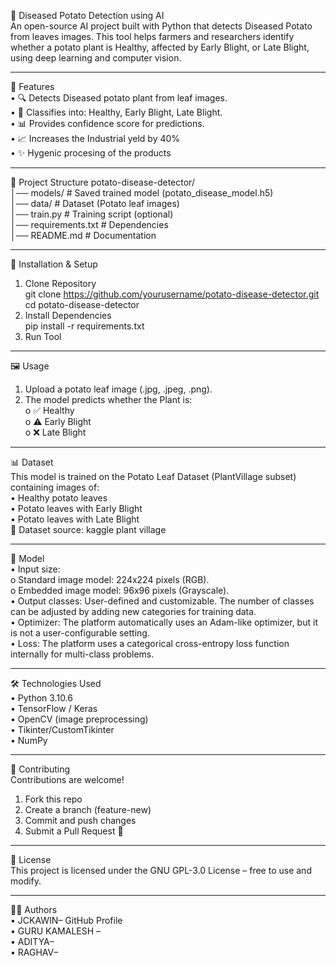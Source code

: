 🥔 Diseased Potato Detection using AI<br>
An open-source AI project built with Python that detects Diseased Potato from leaves  images. This tool helps farmers and researchers identify whether a potato plant is Healthy, affected by Early Blight, or Late Blight, using deep learning and computer vision.
________________________________________
📌 Features<br>
•	🔍 Detects Diseased potato plant from leaf images.<br>
•	🎯 Classifies into: Healthy, Early Blight, Late Blight.<br>
•	📊 Provides confidence score for predictions.<br>
•	📈 Increases the Industrial yeld by 40%<br>
•	✨ Hygenic procesing of the products<br>
________________________________________
📂 Project Structure
potato-disease-detector/<br>
│── models/                 # Saved trained model (potato_disease_model.h5)<br>
│── data/                   # Dataset (Potato leaf images)<br>
│── train.py                # Training script (optional)<br>
│── requirements.txt        # Dependencies<br>
│── README.md               # Documentation<br>
________________________________________
🚀 Installation & Setup<br>
1. Clone Repository<br>
git clone https://github.com/yourusername/potato-disease-detector.git<br>
cd potato-disease-detector<br>
2. Install Dependencies<br>
pip install -r requirements.txt<br>
3. Run Tool<br>
________________________________________
🖼️ Usage<br>
1.	Upload a potato leaf image (.jpg, .jpeg, .png).<br>
2.	The model predicts whether the Plant is:<br>
o	✅ Healthy<br>
o	⚠️ Early Blight<br>
o	❌ Late Blight<br>
________________________________________
📊 Dataset<br>
This model is trained on the Potato Leaf Dataset (PlantVillage subset) containing images of:<br>
•	Healthy potato leaves<br>
•	Potato leaves with Early Blight<br>
•	Potato leaves with Late Blight<br>
📌 Dataset source: kaggle plant village<br>
________________________________________
🧠 Model<br>
•	Input size:<br>
o   Standard image model: 224x224 pixels (RGB).<br>
o	  Embedded image model: 96x96 pixels (Grayscale).<br>
•	Output classes: User-defined and customizable. The number of classes can be adjusted by adding new categories for training data.<br>
•	Optimizer: The platform automatically uses an Adam-like optimizer, but it is not a user-configurable setting.<br>
•	Loss: The platform uses a categorical cross-entropy loss function internally for multi-class problems.<br>

________________________________________
🛠️ Technologies Used<br>
•	Python 3.10.6<br>
•	TensorFlow / Keras<br>
•	OpenCV (image preprocessing)<br>
•	Tikinter/CustomTikinter<br>
•	NumPy<br>
________________________________________
🤝 Contributing<br>
Contributions are welcome!<br>
1.	Fork this repo<br>
2.	Create a branch (feature-new)<br>
3.	Commit and push changes<br>
4.	Submit a Pull Request 🚀<br>
________________________________________
📜 License<br>
This project is licensed under the GNU GPL-3.0 License – free to use and modify.<br>
________________________________________
👨‍💻 Authors<br>
•	JCKAWIN– GitHub Profile<br>
•	GURU KAMALESH –<br>
•	ADITYA–<br>
•	RAGHAV–<br>

